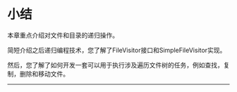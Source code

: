 # 小结

本章重点介绍对文件和目录的递归操作。 

简短介绍之后递归编程技术，您了解了FileVisitor接口和SimpleFileVisitor实现。 

然后，您了解了如何开发一套可以用于执行涉及遍历文件树的任务，例如查找，复制，删除和移动文件。

----